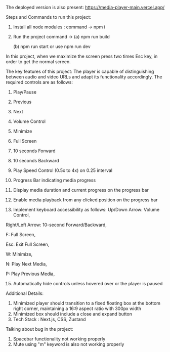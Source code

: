 The deployed version is also present: https://media-player-main.vercel.app/

Steps and Commands to run this project:
1) Install all node modules :
   command -> npm i
2) Run the project
   command -> (a) npm run build

   (b) npm run start or use npm run dev

In this project, when we maximize the screen press two times Esc key, in order to get the normal screen.

The key features of this project: 
 The player is capable of distinguishing between audio and video URLs and adapt its functionality accordingly. The required controls are as follows:
1) Play/Pause

2) Previous

3) Next

4) Volume Control

5) Minimize

6) Full Screen

7) 10 seconds Forward

8) 10 seconds Backward

9) Play Speed Control (0.5x to 4x) on 0.25 interval

10) Progress Bar indicating media progress

11) Display media duration and current progress on the progress bar
   
12) Enable media playback from any clicked position on the progress bar 

13) Implement keyboard accessibility as follows:
Up/Down Arrow: Volume Control,

Right/Left Arrow: 10-second Forward/Backward, 

F: Full Screen, 

Esc: Exit Full Screen, 

W: Minimize, 

N: Play Next Media, 

P: Play Previous Media, 

15) Automatically hide controls unless hovered over or the player is paused
    
Additional Details:
1) Minimized player should transition to a fixed floating box at the bottom right corner, maintaining a 16:9 aspect ratio with 300px width
2) Minimized box should include a close and expand button
3) Tech Stack : Next.js, CSS, Zustand

Talking about bug in the project:
1) Spacebar functionality not working properly
2) Mute using "m" keyword is also not working properly
   

